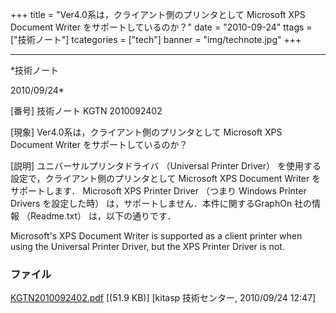 ﻿+++
title = "Ver4.0系は，クライアント側のプリンタとして Microsoft XPS Document Writer をサポートしているのか？"
date = "2010-09-24"
ttags = ["技術ノート"]
tcategories = ["tech"]
banner = "img/technote.jpg"
+++

-----------------------------------------------------------------------------------------------------------------------------

*技術ノート

2010/09/24*


[番号]
技術ノート KGTN 2010092402

[現象]
Ver4.0系は，クライアント側のプリンタとして Microsoft XPS Document Writer
をサポートしているのか？

[説明]
ユニバーサルプリンタドライバ （Universal Printer Driver）
を使用する設定で，クライアント側のプリンタとして Microsoft XPS Document
Writer をサポートします． Microsoft XPS Printer Driver （つまり Windows
Printer Drivers を設定した時） は，サポートしません．本件に関するGraphOn
社の情報 （Readme.txt） は，以下の通りです．

Microsoft's XPS Document Writer is supported as a client printer when
using the Universal Printer Driver, but the XPS Printer Driver is not.


### ファイル

 
 


[KGTN2010092402.pdf](http://techreport.kitasp.net/attachments/download/329/KGTN2010092402.pdf)
 [(51.9 KB)] [kitasp 技術センター, 2010/09/24
12:47]


 


 

